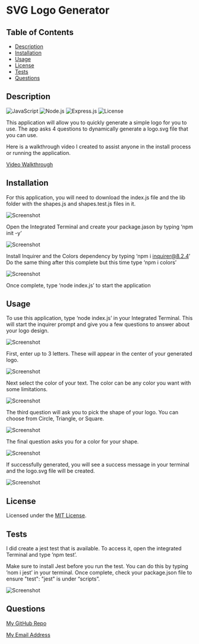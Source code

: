 # SVG Logo Generator

## Table of Contents

- [Description](#description)
- [Installation](#installation)
- [Usage](#usage)
- [License](#license)
- [Tests](#tests)
- [Questions](#questions)

## Description

![JavaScript](https://img.shields.io/badge/JavaScript-blue) ![Node.js](https://img.shields.io/badge/Node.js-blue) ![Express.js](https://img.shields.io/badge/Express.js-blue) ![License](https://img.shields.io/badge/License-MIT-yellow.svg)

This application will allow you to quickly generate a simple logo for you to use. The app asks 4 questions to dynamically generate a logo.svg file that you can use.

Here is a walkthrough video I created to assist anyone in the install process or running the application.

[Video Walkthrough]()

## Installation

For this application, you will need to download the index.js file and the lib folder with the shapes.js and shapes.test.js files in it.

![Screenshot](/images/installss1.png)

Open the Integrated Terminal and create your package.jason by typing ‘npm init -y’

![Screenshot](/images/installss2.png)

Install Inquirer and the Colors dependency by typing ‘npm i inquirer@8.2.4’ Do the same thing after this complete but this time type ‘npm i colors’

![Screenshot](/images/installss3.png)

Once complete, type ‘node index.js’ to start the application

## Usage

To use this application, type ‘node index.js’ in your Integrated Terminal. This will start the inquirer prompt and give you a few questions to answer about your logo design.

![Screenshot](/images/usagess1.png)

First, enter up to 3 letters. These will appear in the center of your generated logo.

![Screenshot](/images/usagess2.png)

Next select the color of your text. The color can be any color you want with some limitations.

![Screenshot](/images/usagess3.png)

The third question will ask you to pick the shape of your logo. You can choose from Circle, Triangle, or Square.

![Screenshot](/images/usagess4.png)

The final question asks you for a color for your shape.

![Screenshot](/images/usagess5.png)

If successfully generated, you will see a success message in your terminal and the logo.svg file will be created. 

![Screenshot](/images/usagess6.png)

## License

Licensed under the [MIT License](https://opensource.org/licenses/MIT).

## Tests

I did create a jest test that is available. To access it, open the integrated Terminal and type ’npm test’.

Make sure to install Jest before you run the test. You can do this by typing ’nom i jest’ in your terminal. Once complete, check your package.json file to ensure "test": "jest" is under “scripts”.

![Screenshot](/images/testss1.png)

## Questions

[My GitHub Repo](https://github.com/chrislose23)

[My Email Address](chrislose23@gmail.com)

